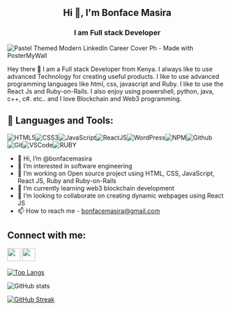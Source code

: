<!---
bonfacemasira/bonfacemasira is a ✨ special ✨ repository because its `README.md` (this file) appears on your GitHub profile.
You can click the Preview link to take a look at your changes.
--->

### <h2 align="center">Hi 👋, I'm Bonface Masira</h2>
### <h3 align="center">I am Full stack Developer</h3>
![Pastel Themed Modern LinkedIn Career Cover Ph - Made with PosterMyWall](https://user-images.githubusercontent.com/104436879/191910821-c1f2fb14-658e-4758-b42d-98bd38d0d1af.jpg)


Hey there 👋 I am a Full stack Developer from Kenya. I always like to use advanced Technology for creating useful products. I like to use advanced programming languages like html, css, javascript and Ruby. I like to use the React Js and Ruby-on-Rails. I also enjoy using powershell, python, java, c++, c#. etc.. and I love Blockchain and Web3 programming.



## 🚀 Languages and Tools:

![HTML5](https://img.icons8.com/color/30/html-5.png)![CSS3](https://img.icons8.com/color/30/css3.png)![JavaScript](https://img.icons8.com/color/30/javascript.png)![ReactJS](https://img.icons8.com/color/30/react-native.png)![WordPress](https://img.icons8.com/color/30/wordpress.png)![NPM](https://img.icons8.com/color/30/npm.png)![Github](https://img.icons8.com/material-outlined/30/github.png)![Git](https://img.icons8.com/color/30/git.png)![VSCode](https://img.icons8.com/color/30/visual-studio-code-2019.png)![RUBY](https://img.icons8.com/color/30/ruby.png)
<br/>

- 👋 Hi, I’m @bonfacemasira
- 👀 I’m interested in software engineering
- 🔭 I’m working on Open source project using HTML, CSS, JavaScript, React JS, Ruby and Ruby-on-Rails
- 🌱 I’m currently learning web3 blockchain development
- 💞️ I’m looking to collaborate on creating dynamic webpages using React JS
- 📫 How to reach me - bonfacemasira@gmail.com



## Connect with me:

<p align="left">

<a href = "https://www.linkedin.com/in/bonface-masira-975447a4/"><img src="https://img.icons8.com/fluent/48/000000/linkedin.png" width="30px"/></a>
<a href = "https://mobile.twitter.com/NyachubaB"><img src="https://img.icons8.com/fluent/48/000000/twitter.png" width="30px"/></a>
</p>

[![Top Langs](https://github-readme-stats.vercel.app/api/top-langs/?username=bonfacemasira&langs_count=8)](https://github.com/anuraghazra/github-readme-stats)

![GitHub stats](https://github-readme-stats.vercel.app/api?username=bonfacemasira&show_icons=true&count_private=true&theme=radical)

[![GitHub Streak](https://github-readme-streak-stats.herokuapp.com?user=bonfacemasira)](https://git.io/streak-stats)
